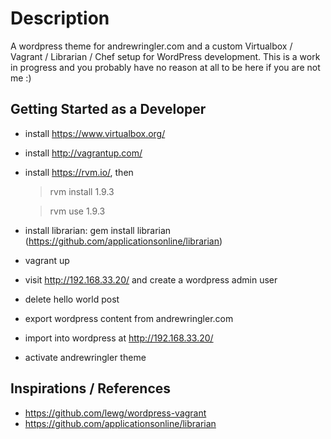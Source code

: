 # Description

A wordpress theme for andrewringler.com and a custom Virtualbox / Vagrant / Librarian / Chef setup for WordPress development. 
This is a work in progress and you probably have no reason at all to be here if you are not me :)

## Getting Started as a Developer

* install https://www.virtualbox.org/
* install http://vagrantup.com/
* install https://rvm.io/, then
    
    > rvm install 1.9.3
    
    > rvm use 1.9.3
    
* install librarian: gem install librarian   (https://github.com/applicationsonline/librarian)
* vagrant up
* visit http://192.168.33.20/ and create a wordpress admin user
* delete hello world post
* export wordpress content from andrewringler.com
* import into wordpress at http://192.168.33.20/
* activate andrewringler theme

## Inspirations / References

* https://github.com/lewg/wordpress-vagrant
* https://github.com/applicationsonline/librarian